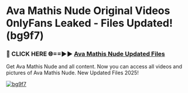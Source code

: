# Ava Mathis Nude Original Videos 0nlyFans Leaked - Files Updated! (bg9f7)

<h3>🔴 CLICK HERE 🌐==►► <a href="https://tinyurl.com/y5r63du9" rel="nofollow">Ava Mathis Nude Updated Files</a></h3>

Get Ava Mathis Nude and all content. Now you can access all videos and pictures of Ava Mathis Nude. New Updated Files 2025!

[![bg9f7](https://i.imgur.com/UVo9nyh.gif)](https://tinyurl.com/y5r63du9)